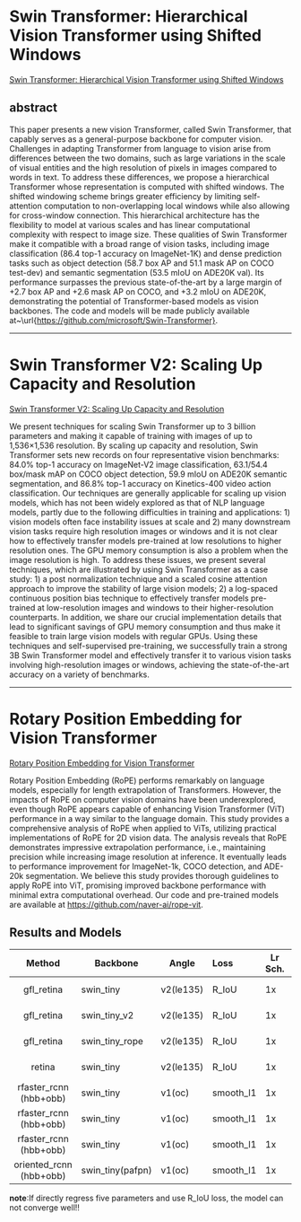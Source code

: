 # Swin Transformer: Hierarchical Vision Transformer using Shifted Windows

[Swin Transformer: Hierarchical Vision Transformer using Shifted Windows](http://arxiv.org/abs/2103.14030)

## abstract

This paper presents a new vision Transformer, called Swin Transformer, that capably serves as a general-purpose backbone for computer vision. Challenges in adapting Transformer from language to vision arise from differences between the two domains, such as large variations in the scale of visual entities and the high resolution of pixels in images compared to words in text. To address these differences, we propose a hierarchical Transformer whose representation is computed with shifted windows. The shifted windowing scheme brings greater efficiency by limiting self-attention computation to non-overlapping local windows while also allowing for cross-window connection. This hierarchical architecture has the flexibility to model at various scales and has linear computational complexity with respect to image size. These qualities of Swin Transformer make it compatible with a broad range of vision tasks, including image classification (86.4 top-1 accuracy on ImageNet-1K) and dense prediction tasks such as object detection (58.7 box AP and 51.1 mask AP on COCO test-dev) and semantic segmentation (53.5 mIoU on ADE20K val). Its performance surpasses the previous state-of-the-art by a large margin of +2.7 box AP and +2.6 mask AP on COCO, and +3.2 mIoU on ADE20K, demonstrating the potential of Transformer-based models as vision backbones. The code and models will be made publicly available at~\url{https://github.com/microsoft/Swin-Transformer}.

---

# Swin Transformer V2: Scaling Up Capacity and Resolution

[Swin Transformer V2: Scaling Up Capacity and Resolution](http://arxiv.org/abs/2111.09883)

We present techniques for scaling Swin Transformer up to 3 billion parameters and making it capable of training with images of up to 1,536$\times$1,536 resolution. By scaling up capacity and resolution, Swin Transformer sets new records on four representative vision benchmarks: 84.0% top-1 accuracy on ImageNet-V2 image classification, 63.1/54.4 box/mask mAP on COCO object detection, 59.9 mIoU on ADE20K semantic segmentation, and 86.8% top-1 accuracy on Kinetics-400 video action classification. Our techniques are generally applicable for scaling up vision models, which has not been widely explored as that of NLP language models, partly due to the following difficulties in training and applications: 1) vision models often face instability issues at scale and 2) many downstream vision tasks require high resolution images or windows and it is not clear how to effectively transfer models pre-trained at low resolutions to higher resolution ones. The GPU memory consumption is also a problem when the image resolution is high. To address these issues, we present several techniques, which are illustrated by using Swin Transformer as a case study: 1) a post normalization technique and a scaled cosine attention approach to improve the stability of large vision models; 2) a log-spaced continuous position bias technique to effectively transfer models pre-trained at low-resolution images and windows to their higher-resolution counterparts. In addition, we share our crucial implementation details that lead to significant savings of GPU memory consumption and thus make it feasible to train large vision models with regular GPUs. Using these techniques and self-supervised pre-training, we successfully train a strong 3B Swin Transformer model and effectively transfer it to various vision tasks involving high-resolution images or windows, achieving the state-of-the-art accuracy on a variety of benchmarks.

---

# Rotary Position Embedding for Vision Transformer

[Rotary Position Embedding for Vision Transformer](http://arxiv.org/abs/2403.13298)

Rotary Position Embedding (RoPE) performs remarkably on language models, especially for length extrapolation of Transformers. However, the impacts of RoPE on computer vision domains have been underexplored, even though RoPE appears capable of enhancing Vision Transformer (ViT) performance in a way similar to the language domain. This study provides a comprehensive analysis of RoPE when applied to ViTs, utilizing practical implementations of RoPE for 2D vision data. The analysis reveals that RoPE demonstrates impressive extrapolation performance, i.e., maintaining precision while increasing image resolution at inference. It eventually leads to performance improvement for ImageNet-1k, COCO detection, and ADE-20k segmentation. We believe this study provides thorough guidelines to apply RoPE into ViT, promising improved backbone performance with minimal extra computational overhead. Our code and pre-trained models are available at https://github.com/naver-ai/rope-vit.

## Results and Models

|         Method          | Backbone         | Angle     | Loss      | Lr Sch. | Dataset         | preprocess    |  MS  | extra aug | $AP_{0.5}$ | $AP_{0.75}$ | $mAP$ |
| :---------------------: | ---------------- | --------- | :-------- | ------- | :-------------- | ------------- | :--: | :-------: | ---------- | ----------- | ----- |
|       gfl_retina        | swin_tiny        | v2(le135) | R_IoU     | 1x      | DOTA-v1.0,train | 1024x1024,512 |  \   |     \     | 73.58      | 44.24       | 43.16 |
|       gfl_retina        | swin_tiny_v2     | v2(le135) | R_IoU     | 1x      | DOTA-v1.0,train | 1024x1024,512 |  \   |     \     | 73.01      | 43.49       | 43.06 |
|       gfl_retina        | swin_tiny_rope   | v2(le135) | R_IoU     | 1x      | DOTA-v1.0,train | 1024x1024,512 |  \   |     \     | 73.59      | 45.01       | 43.73 |
|         retina          | swin_tiny        | v2(le135) | R_IoU     | 1x      | DOTA-v1.0,train | 1024x1024,512 |  \   |     \     | 5.89       | 0.89        | 1.81  |
| rfaster_rcnn (hbb+obb)  | swin_tiny        | v1(oc)    | smooth_l1 | 1x      | DOTA-v1.0,train | 1024x1024,512 |  \   |     \     | 72.69      | 41.66       | 41.45 |
| rfaster_rcnn (hbb+obb)  | swin_tiny        | v1(oc)    | smooth_l1 | 1x      | DOTA-v1.0,train | 1024x1024,512 |  \   |    RR     | 75.38      | 42.48       | 42.61 |
| rfaster_rcnn (hbb+obb)  | swin_tiny        | v1(oc)    | smooth_l1 | 1x      | DOTA-v1.0,train | 1024x1024,512 | Yes  |    RR     | 79.58      | 51.88       | 48.34 |
| oriented_rcnn (hbb+obb) | swin_tiny(pafpn) | v1(oc)    | smooth_l1 | 1x      | DOTA-v1.0,train | 1024x1024,512 | Yes  |    RR     | 79.38      | \           | \     |

**note**:If directly regress five parameters and use R_IoU loss, the model can not converge well!!

